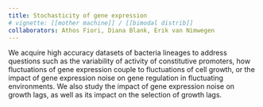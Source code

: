 ```yaml
---
title: Stochasticity of gene expression
# vignette: [[mother machine]] / [[bimodal distrib]]
collaborators: Athos Fiori, Diana Blank, Erik van Nimwegen
---
```


We acquire high accuracy datasets of bacteria lineages to address questions such as the variability of activity of constitutive promoters, how fluctuations of gene expression couple to fluctuations of cell growth, or the impact of gene expression noise on gene regulation in fluctuating environments. We also study the impact of gene expression noise on growth lags, as well as its impact on the selection of growth lags.

<!-- xxx add p. fluo -->
